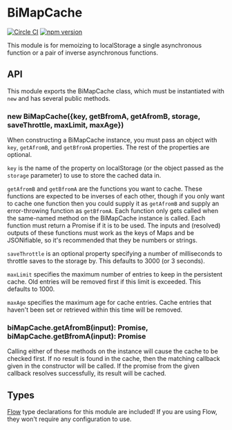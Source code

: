 # BiMapCache

[![Circle CI](https://circleci.com/gh/StreakYC/bimapcache.svg?style=shield)](https://circleci.com/gh/StreakYC/bimapcache)
[![npm version](https://badge.fury.io/js/bimapcache.svg)](https://badge.fury.io/js/bimapcache)

This module is for memoizing to localStorage a single asynchronous function or a
pair of inverse asynchronous functions.

## API

This module exports the BiMapCache class, which must be instantiated with `new`
and has several public methods.

### new BiMapCache({key, getBfromA, getAfromB, storage, saveThrottle, maxLimit, maxAge})

When constructing a BiMapCache instance, you must pass an object with `key`,
`getAfromB`, and `getBfromA` properties. The rest of the properties are
optional.

`key` is the name of the property on localStorage (or the object passed as the
`storage` parameter) to use to store the cached data in.

`getAfromB` and `getBfromA` are the functions you want to cache. These functions
are expected to be inverses of each other, though if you only want to cache one
function then you could supply it as `getAfromB` and supply an error-throwing
function as `getBfromA`. Each function only gets called when the same-named
method on the BiMapCache instance is called. Each function must return a Promise
if it is to be used. The inputs and (resolved) outputs of these functions must
work as the keys of Maps and be JSONifiable, so it's recommended that they be
numbers or strings.

`saveThrottle` is an optional property specifying a number of milliseconds to
throttle saves to the storage by. This defaults to 3000 (or 3 seconds).

`maxLimit` specifies the maximum number of entries to keep in the persistent
cache. Old entries will be removed first if this limit is exceeded. This
defaults to 1000.

`maxAge` specifies the maximum age for cache entries. Cache entries that haven't
been set or retrieved within this time will be removed.

### biMapCache.getAfromB(input): Promise, biMapCache.getBfromA(input): Promise

Calling either of these methods on the instance will cause the cache to be
checked first. If no result is found in the cache, then the matching callback
given in the constructor will be called. If the promise from the given callback
resolves successfully, its result will be cached.

## Types

[Flow](https://flowtype.org/) type declarations for this module are included!
If you are using Flow, they won't require any configuration to use.
